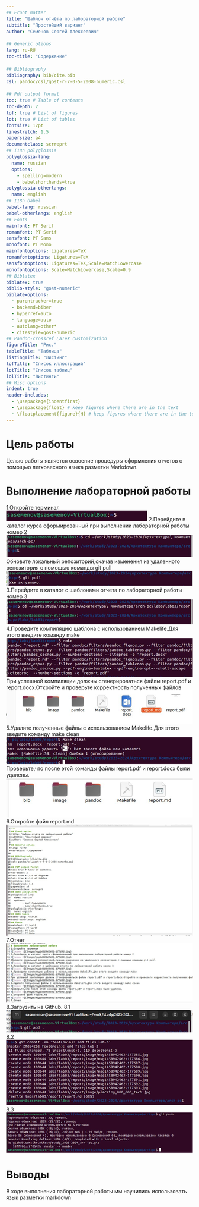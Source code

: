 ```yaml
---
## Front matter
title: "Шаблон отчёта по лабораторной работе"
subtitle: "Простейший вариант"
author: "Семенов Сергей Алексеевич"

## Generic otions
lang: ru-RU
toc-title: "Содержание"

## Bibliography
bibliography: bib/cite.bib
csl: pandoc/csl/gost-r-7-0-5-2008-numeric.csl

## Pdf output format
toc: true # Table of contents
toc-depth: 2
lof: true # List of figures
lot: true # List of tables
fontsize: 12pt
linestretch: 1.5
papersize: a4
documentclass: scrreprt
## I18n polyglossia
polyglossia-lang:
  name: russian
  options:
	- spelling=modern
	- babelshorthands=true
polyglossia-otherlangs:
  name: english
## I18n babel
babel-lang: russian
babel-otherlangs: english
## Fonts
mainfont: PT Serif
romanfont: PT Serif
sansfont: PT Sans
monofont: PT Mono
mainfontoptions: Ligatures=TeX
romanfontoptions: Ligatures=TeX
sansfontoptions: Ligatures=TeX,Scale=MatchLowercase
monofontoptions: Scale=MatchLowercase,Scale=0.9
## Biblatex
biblatex: true
biblio-style: "gost-numeric"
biblatexoptions:
  - parentracker=true
  - backend=biber
  - hyperref=auto
  - language=auto
  - autolang=other*
  - citestyle=gost-numeric
## Pandoc-crossref LaTeX customization
figureTitle: "Рис."
tableTitle: "Таблица"
listingTitle: "Листинг"
lofTitle: "Список иллюстраций"
lotTitle: "Список таблиц"
lolTitle: "Листинги"
## Misc options
indent: true
header-includes:
  - \usepackage{indentfirst}
  - \usepackage{float} # keep figures where there are in the text
  - \floatplacement{figure}{H} # keep figures where there are in the text
---
```


# Цель работы
Целью работы является освоение процедуры оформления отчетов с помощью легковесного 
языка разметки Markdown.
# Выполнение лабораторной работы
1.Откройте терминал
![скрин 1](image/msg1458942462-177693.jpg)
2.Перейдите в каталог курса сформированный при выполнении лабораторной работы номер 2
![скрин 2](image/msg1458942462-177685.jpg)
Обновите локальный репозиторий,скачав изменения из удаленного репозитория с помощью команды git pull
![скрин 3](image/msg1458942462-177686.jpg)
3.Перейдите в каталог с шаблонами отчета по лабораторной работы номер 3
![скрин 4](image/msg1458942462-177687.jpg)
4.Проведите компиляцию шаблона с использованием Makelife.Для этого введите команду make
![скрин 5](image/msg1458942462-177688.jpg)
При успешной компиляции должны сгенерироваться файлы report.pdf и report.docx.Откройте и проверьте корректность полученных файлов
![скрин 6](image/msg1458942462-177689.jpg)
5.Удалите полученные файлы с использованием Makelife.Для этого введите команду make clean
![скрин 7](image/msg1458942462-177690.jpg)
Проверьте,что после этой команды файлы report.pdf и report.docx были удалены.
![скрин 8](image/msg1458942462-177691.jpg)
6.Откройте файл report.md
![скрин 9](image/msg1458942462-177692.jpg)
7.Отчет
![скрин 10](image/msg1458942462-177702.jpg)
8.Загрузить на Github.
8.1
![скрин 11](image/msg1458942462-177704.jpg)
8.2
![скрин 12](image/msg1458942462-177709.jpg)
8.3
![скрин 13](image/msg1458942462-177710.jpg)
# Выводы
В ходе выполнения лабораторной работы мы научились использовать язык разметки markdown 
